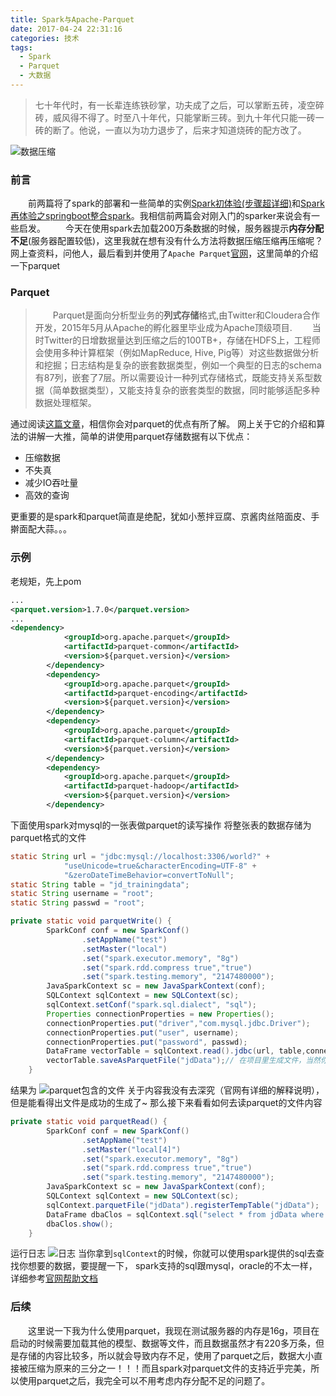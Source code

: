 ```yaml
---
title: Spark与Apache-Parquet
date: 2017-04-24 22:31:16
categories: 技术
tags:
  - Spark
  - Parquet
  - 大数据
---
```


> 七十年代时，有一长辈连练铁砂掌，功夫成了之后，可以掌断五砖，凌空碎砖，威风得不得了。时至八十年代，只能掌断三砖。到九十年代只能一砖一砖的断了。他说，一直以为功力退步了，后来才知道烧砖的配方改了。

<!--more-->


![数据压缩](http://upload-images.jianshu.io/upload_images/3167229-0ca5fe91bd99929e.jpg?imageMogr2/auto-orient/strip%7CimageView2/2/w/1240)

### 前言
　　前两篇将了spark的部署和一些简单的实例[Spark初体验(步骤超详细)](http://www.jianshu.com/p/52d0f043cc04)和[Spark再体验之springboot整合spark](http://www.jianshu.com/p/69d4547688c9)。我相信前两篇会对刚入门的sparker来说会有一些启发。
　　今天在使用spark去加载200万条数据的时候，服务器提示**内存分配不足**(服务器配置较低)，这里我就在想有没有什么方法将数据压缩压缩再压缩呢？网上查资料，问他人，最后看到并使用了`Apache Parquet`[官网](http://parquet.apache.org/)，这里简单的介绍一下parquet

### Parquet

>　　Parquet是面向分析型业务的**列式存储**格式,由Twitter和Cloudera合作开发，2015年5月从Apache的孵化器里毕业成为Apache顶级项目.
　　当时Twitter的日增数据量达到压缩之后的100TB+，存储在HDFS上，工程师会使用多种计算框架（例如MapReduce, Hive, Pig等）对这些数据做分析和挖掘；日志结构是复杂的嵌套数据类型，例如一个典型的日志的schema有87列，嵌套了7层。所以需要设计一种列式存储格式，既能支持关系型数据（简单数据类型），又能支持复杂的嵌套类型的数据，同时能够适配多种数据处理框架。

通过阅读[这篇文章](https://www.ibm.com/developerworks/cn/analytics/blog/5-reasons-to-choose-parquet-for-spark-sql/index.html)，相信你会对parquet的优点有所了解。
网上关于它的介绍和算法的讲解一大推，简单的讲使用parquet存储数据有以下优点：

- 压缩数据
- 不失真
- 减少IO吞吐量
- 高效的查询

更重要的是spark和parquet简直是绝配，犹如小葱拌豆腐、京酱肉丝陪面皮、手擀面配大蒜。。。

### 示例

老规矩，先上pom
```xml
...
<parquet.version>1.7.0</parquet.version>
...
<dependency>
            <groupId>org.apache.parquet</groupId>
            <artifactId>parquet-common</artifactId>
            <version>${parquet.version}</version>
        </dependency>
        <dependency>
            <groupId>org.apache.parquet</groupId>
            <artifactId>parquet-encoding</artifactId>
            <version>${parquet.version}</version>
        </dependency>
        <dependency>
            <groupId>org.apache.parquet</groupId>
            <artifactId>parquet-column</artifactId>
            <version>${parquet.version}</version>
        </dependency>
        <dependency>
            <groupId>org.apache.parquet</groupId>
            <artifactId>parquet-hadoop</artifactId>
            <version>${parquet.version}</version>
        </dependency>
```

下面使用spark对mysql的一张表做parquet的读写操作
将整张表的数据存储为parquet格式的文件
```java
static String url = "jdbc:mysql://localhost:3306/world?" +
            "useUnicode=true&characterEncoding=UTF-8" +
            "&zeroDateTimeBehavior=convertToNull";
static String table = "jd_trainingdata";
static String username = "root";
static String passwd = "root";

private static void parquetWrite() {
        SparkConf conf = new SparkConf()
                .setAppName("test")
                .setMaster("local")
                .set("spark.executor.memory", "8g")
                .set("spark.rdd.compress true","true")
                .set("spark.testing.memory", "2147480000");
        JavaSparkContext sc = new JavaSparkContext(conf);
        SQLContext sqlContext = new SQLContext(sc);
        sqlContext.setConf("spark.sql.dialect", "sql");
        Properties connectionProperties = new Properties();
        connectionProperties.put("driver","com.mysql.jdbc.Driver");
        connectionProperties.put("user", username);
        connectionProperties.put("password", passwd);
        DataFrame vectorTable = sqlContext.read().jdbc(url, table,connectionProperties);
        vectorTable.saveAsParquetFile("jdData");// 在项目里生成文件，当然你也可以写绝对路径
    }
```
结果为
![parquet包含的文件](http://upload-images.jianshu.io/upload_images/3167229-7550885467f50a4c.png?imageMogr2/auto-orient/strip%7CimageView2/2/w/1240)
关于内容我没有去深究（官网有详细的解释说明），但是能看得出文件是成功的生成了~
那么接下来看看如何去读parquet的文件内容
```java
private static void parquetRead() {
        SparkConf conf = new SparkConf()
                .setAppName("test")
                .setMaster("local[4]")
                .set("spark.executor.memory", "8g")
                .set("spark.rdd.compress true","true")
                .set("spark.testing.memory", "2147480000");
        JavaSparkContext sc = new JavaSparkContext(conf);
        SQLContext sqlContext = new SQLContext(sc);
        sqlContext.parquetFile("jdData").registerTempTable("jdData");
        DataFrame dbaClos = sqlContext.sql("select * from jdData where Title = 'DBA' and Title <> '' ");
        dbaClos.show();
    }
```
运行日志
![日志](http://upload-images.jianshu.io/upload_images/3167229-d37fea96d79e5e91.png?imageMogr2/auto-orient/strip%7CimageView2/2/w/1240)
当你拿到`sqlContext`的时候，你就可以使用spark提供的sql去查找你想要的数据，要提醒一下， spark支持的sql跟mysql，oracle的不太一样，详细参考[官网帮助文档](http://spark.apache.org/docs/latest/sql-programming-guide.html#supported-hive-features)

### 后续
　　这里说一下我为什么使用parquet，我现在测试服务器的内存是16g，项目在启动的时候需要加载其他的模型、数据等文件，而且数据虽然才有220多万条，但是存储的内容比较多，所以就会导致内存不足，使用了parquet之后，数据大小直接被压缩为原来的三分之一！！！而且spark对parquet文件的支持近乎完美，所以使用parquet之后，我完全可以不用考虑内存分配不足的问题了。
